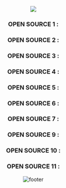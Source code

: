 
<div align="center">
<img src="https://capsule-render.vercel.app/api?type=waving&height=300&color=111&text=LIST&fontAlign=50&fontColor=fff" />

### OPEN SOURCE 1 : 

### OPEN SOURCE 2 : 

### OPEN SOURCE 3 : 

### OPEN SOURCE 4 : 

### OPEN SOURCE 5 : 

### OPEN SOURCE 6 : 

### OPEN SOURCE 7 : 

### OPEN SOURCE 9 : 

### OPEN SOURCE 10 : 

### OPEN SOURCE 11 : 

![footer](https://capsule-render.vercel.app/api?section=footer&type=waving&height=200&color=000)
</div>
